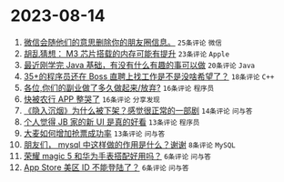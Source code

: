 # 2023-08-14

1. [微信会随他们的意思删除你的朋友圈信息。](https://www.v2ex.com/t/965007) `25条评论` `微信`
1. [胡乱猜想： M3 芯片搭载的内存可能有提升](https://www.v2ex.com/t/964999) `23条评论` `Apple`
1. [最近刚学完 Java 基础，有没有什么有趣的事可以做](https://www.v2ex.com/t/965013) `20条评论` `Java`
1. [35+的程序员还在 Boss 直聘上找工作是不是没啥希望了？](https://www.v2ex.com/t/965015) `18条评论` `C++`
1. [各位,你们的副业做了多久做起来/放弃?](https://www.v2ex.com/t/965016) `16条评论` `程序员`
1. [快被农行 APP 整哭了](https://www.v2ex.com/t/965008) `16条评论` `分享发现`
1. [《隐入沉烟》为什么被下架？感觉很正常的一部剧](https://www.v2ex.com/t/965024) `14条评论` `问与答`
1. [个人觉得 JB 家的新 UI 是真的好看](https://www.v2ex.com/t/965026) `13条评论` `程序员`
1. [大麦如何增加抢票成功率](https://www.v2ex.com/t/965012) `13条评论` `问与答`
1. [朋友们， mysql 中这样做的作用是什么？谢谢](https://www.v2ex.com/t/965006) `8条评论` `MySQL`
1. [荣耀 magic 5 和华为手表搭配好用吗？](https://www.v2ex.com/t/965003) `6条评论` `问与答`
1. [App Store 美区 ID 不能登陆了？](https://www.v2ex.com/t/965000) `6条评论` `问与答`
